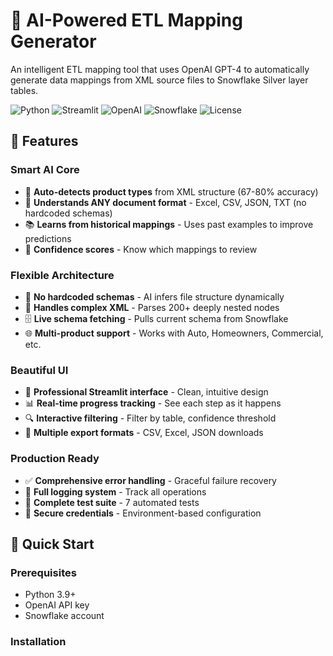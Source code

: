 
# 🤖 AI-Powered ETL Mapping Generator

An intelligent ETL mapping tool that uses OpenAI GPT-4 to automatically generate data mappings from XML source files to Snowflake Silver layer tables.

![Python](https://img.shields.io/badge/Python-3.9+-blue.svg)
![Streamlit](https://img.shields.io/badge/Streamlit-1.28+-red.svg)
![OpenAI](https://img.shields.io/badge/OpenAI-GPT--4-green.svg)
![Snowflake](https://img.shields.io/badge/Snowflake-Connected-00ADD8.svg)
![License](https://img.shields.io/badge/License-MIT-yellow.svg)

## 🌟 Features

### **Smart AI Core**
- 🤖 **Auto-detects product types** from XML structure (67-80% accuracy)
- 🧠 **Understands ANY document format** - Excel, CSV, JSON, TXT (no hardcoded schemas)
- 📚 **Learns from historical mappings** - Uses past examples to improve predictions
- 🎯 **Confidence scores** - Know which mappings to review

### **Flexible Architecture**
- 📂 **No hardcoded schemas** - AI infers file structure dynamically
- 🔄 **Handles complex XML** - Parses 200+ deeply nested nodes
- 🗄️ **Live schema fetching** - Pulls current schema from Snowflake
- 🌐 **Multi-product support** - Works with Auto, Homeowners, Commercial, etc.

### **Beautiful UI**
- 🎨 **Professional Streamlit interface** - Clean, intuitive design
- 📊 **Real-time progress tracking** - See each step as it happens
- 🔍 **Interactive filtering** - Filter by table, confidence threshold
- 💾 **Multiple export formats** - CSV, Excel, JSON downloads

### **Production Ready**
- ✅ **Comprehensive error handling** - Graceful failure recovery
- 📝 **Full logging system** - Track all operations
- 🧪 **Complete test suite** - 7 automated tests
- 🔐 **Secure credentials** - Environment-based configuration

## 🚀 Quick Start

### Prerequisites
- Python 3.9+
- OpenAI API key
- Snowflake account

### Installation

